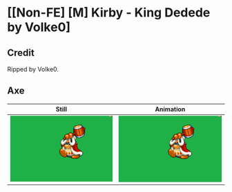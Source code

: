# [\[Non-FE\] \[M\] Kirby - King Dedede by Volke0]

## Credit

Ripped by Volke0.

## Axe

| Still | Animation |
| :---: | :-------: |
| ![Axe still](./Axe_000.png) | ![Axe animation](./Axe.gif) |
